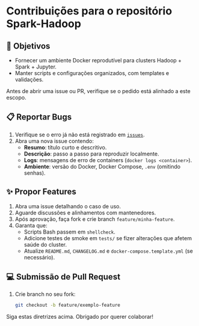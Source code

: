 # Contribuições para o repositório Spark-Hadoop

## 🎯 Objetivos
- Fornecer um ambiente Docker reprodutível para clusters Hadoop + Spark + Jupyter.
- Manter scripts e configurações organizados, com templates e validações.

Antes de abrir uma issue ou PR, verifique se o pedido está alinhado a este escopo.  

## 📋 Reportar Bugs
1. Verifique se o erro já não está registrado em [`issues`](https://github.com/SampMark/spark-hadoop/issues). 
2. Abra uma nova issue contendo:
   - **Resumo**: título curto e descritivo.  
   - **Descrição**: passo a passo para reproduzir localmente.  
   - **Logs**: mensagens de erro de containers (`docker logs <container>`).  
   - **Ambiente**: versão do Docker, Docker Compose, `.env` (omitindo senhas).

## ✨ Propor Features
1. Abra uma issue detalhando o caso de uso.  
2. Aguarde discussões e alinhamentos com mantenedores.  
3. Após aprovação, faça fork e crie branch `feature/minha-feature`.
4. Garanta que:
   - Scripts Bash passem em `shellcheck`.  
   - Adicione testes de smoke em `tests/` se fizer alterações que afetem saúde do cluster.  
   - Atualize `README.md`, `CHANGELOG.md` e `docker-compose.template.yml` (se necessário).

## 💻 Submissão de Pull Request
1. Crie branch no seu fork:
   ```bash
   git checkout -b feature/exemplo-feature

Siga estas diretrizes acima. Obrigado por querer colaborar! 
